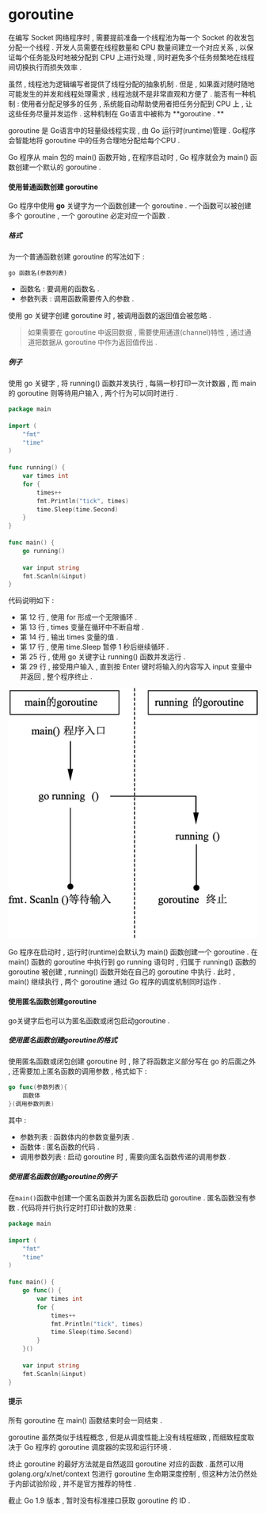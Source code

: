 # goroutine

在编写 Socket 网络程序时 , 需要提前准备一个线程池为每一个 Socket 的收发包分配一个线程 . 开发人员需要在线程数量和 CPU 数量间建立一个对应关系 , 以保证每个任务能及时地被分配到 CPU 上进行处理 , 同时避免多个任务频繁地在线程间切换执行而损失效率 .

虽然 , 线程池为逻辑编写者提供了线程分配的抽象机制 . 但是 , 如果面对随时随地可能发生的并发和线程处理需求 , 线程池就不是非常直观和方便了 . 能否有一种机制 : 使用者分配足够多的任务 , 系统能自动帮助使用者把任务分配到 CPU 上 , 让这些任务尽量并发运作 . 这种机制在 Go语言中被称为 **goroutine . **

goroutine 是 Go语言中的轻量级线程实现 , 由 Go 运行时\(runtime\)管理 . Go程序会智能地将 goroutine 中的任务合理地分配给每个CPU .

Go 程序从 main 包的 main\(\) 函数开始 , 在程序启动时 , Go 程序就会为 main\(\) 函数创建一个默认的 goroutine .

#### 使用普通函数创建 goroutine

Go 程序中使用 **go** 关键字为一个函数创建一个 goroutine . 一个函数可以被创建多个 goroutine , 一个 goroutine 必定对应一个函数 .

##### 格式

为一个普通函数创建 goroutine 的写法如下 :

```
go 函数名(参数列表)
```

* 函数名 : 要调用的函数名 . 
* 参数列表 : 调用函数需要传入的参数 . 

使用 go 关键字创建 goroutine 时 , 被调用函数的返回值会被忽略 .

> 如果需要在 goroutine 中返回数据 , 需要使用通道\(channel\)特性 , 通过通道把数据从 goroutine 中作为返回值传出 .

##### 例子

使用 go 关键字 , 将 running\(\) 函数并发执行 , 每隔一秒打印一次计数器 , 而 main 的 goroutine 则等待用户输入 , 两个行为可以同时进行 .

```go
package main

import (
    "fmt"
    "time"
)

func running() {
    var times int
    for {
        times++
        fmt.Println("tick", times)
        time.Sleep(time.Second)
    }
}

func main() {
    go running()

    var input string
    fmt.Scanln(&input)
}
```

代码说明如下 :

* 第 12 行 , 使用 for 形成一个无限循环 . 
* 第 13 行 , times 变量在循环中不断自增 . 
* 第 14 行 , 输出 times 变量的值 . 
* 第 17 行 , 使用 time.Sleep 暂停 1 秒后继续循环 . 
* 第 25 行 , 使用 go 关键字让 running\(\) 函数并发运行 . 
* 第 29 行 , 接受用户输入 , 直到按 Enter 键时将输入的内容写入 input 变量中并返回 , 整个程序终止 . 

![](/assets/goroutine.png)

Go 程序在启动时 , 运行时\(runtime\)会默认为 main\(\) 函数创建一个 goroutine . 在 main\(\) 函数的 goroutine 中执行到 go running 语句时 , 归属于 running\(\) 函数的 goroutine 被创建 , running\(\) 函数开始在自己的 goroutine 中执行 . 此时 , main\(\) 继续执行 , 两个 goroutine 通过 Go 程序的调度机制同时运作 .

#### 使用匿名函数创建goroutine

go关键字后也可以为匿名函数或闭包启动goroutine .

##### 使用匿名函数创建goroutine的格式

使用匿名函数或闭包创建 goroutine 时 , 除了将函数定义部分写在 go 的后面之外 , 还需要加上匿名函数的调用参数 , 格式如下 :

```go
go func(参数列表){
    函数体
}(调用参数列表)
```

其中 :

* 参数列表 : 函数体内的参数变量列表 . 
* 函数体 : 匿名函数的代码 . 
* 调用参数列表 : 启动 goroutine 时 , 需要向匿名函数传递的调用参数 . 

##### 使用匿名函数创建goroutine的例子

在`main()`函数中创建一个匿名函数并为匿名函数启动 goroutine . 匿名函数没有参数 . 代码将并行执行定时打印计数的效果 :

```go
package main

import (
    "fmt"
    "time"
)

func main() {
    go func() {
        var times int
        for {
            times++
            fmt.Println("tick", times)
            time.Sleep(time.Second)
        }
    }()

    var input string
    fmt.Scanln(&input)
}
```

#### 提示

所有 goroutine 在 main\(\) 函数结束时会一同结束 . 

goroutine 虽然类似于线程概念 , 但是从调度性能上没有线程细致 , 而细致程度取决于 Go 程序的 goroutine 调度器的实现和运行环境 . 

终止 goroutine 的最好方法就是自然返回 goroutine 对应的函数 . 虽然可以用 golang.org/x/net/context 包进行 goroutine 生命期深度控制 , 但这种方法仍然处于内部试验阶段 , 并不是官方推荐的特性 . 

截止 Go 1.9 版本 , 暂时没有标准接口获取 goroutine 的 ID . 



